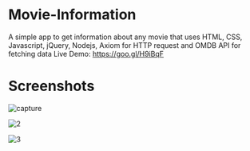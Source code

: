 # Movie-Information
A simple app to get information about any movie that uses HTML, CSS, Javascript, jQuery, Nodejs, Axiom for HTTP request and OMDB API for fetching data
Live  Demo: https://goo.gl/H9iBqF

# Screenshots

![capture](https://user-images.githubusercontent.com/11648775/39773847-d5cff384-52be-11e8-9a51-641730857f87.PNG)

![2](https://user-images.githubusercontent.com/11648775/39773860-dc507918-52be-11e8-81d6-d041ce2fa09f.PNG)

![3](https://user-images.githubusercontent.com/11648775/39773882-e939c210-52be-11e8-9f39-306e5b3cbfe1.PNG)
